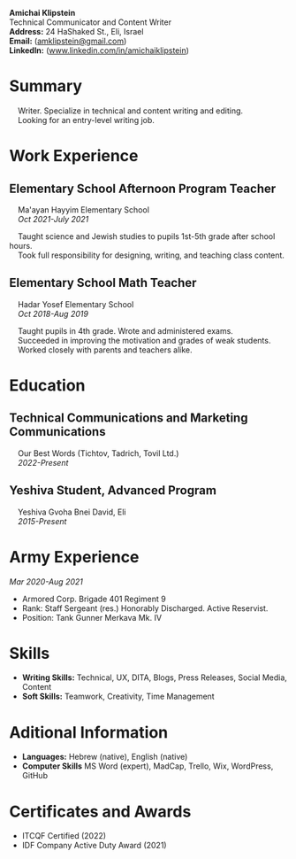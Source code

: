 **Amichai Klipstein**  
Technical Communicator and Content Writer  
**Address:** 24 HaShaked St., Eli, Israel  
**Email:** (amklipstein@gmail.com)  
**LinkedIn:** (www.linkedin.com/in/amichaiklipstein)

# Summary

&nbsp;&nbsp;&nbsp; Writer. Specialize in technical and content writing and editing.  
&nbsp;&nbsp;&nbsp; Looking for an entry-level writing job.

# Work Experience  
## Elementary School Afternoon Program Teacher  
&nbsp;&nbsp;&nbsp; Ma'ayan Hayyim Elementary School  
&nbsp;&nbsp;&nbsp; *Oct 2021-July 2021*

&nbsp;&nbsp;&nbsp; Taught science and Jewish studies to pupils 1st-5th grade after school hours.  
&nbsp;&nbsp;&nbsp; Took full responsibility for designing, writing, and teaching class content.

## Elementary School Math Teacher
&nbsp;&nbsp;&nbsp; Hadar Yosef Elementary School  
&nbsp;&nbsp;&nbsp; *Oct 2018-Aug 2019*

&nbsp;&nbsp;&nbsp; Taught pupils in 4th grade. Wrote and administered exams.  
&nbsp;&nbsp;&nbsp; Succeeded in improving the motivation and grades of weak students.  
&nbsp;&nbsp;&nbsp; Worked closely with parents and teachers alike.

# Education
## Technical Communications and Marketing Communications
&nbsp;&nbsp;&nbsp; Our Best Words (Tichtov, Tadrich, Tovil Ltd.)  
&nbsp;&nbsp;&nbsp; *2022-Present*

## Yeshiva Student, Advanced Program
&nbsp;&nbsp;&nbsp; Yeshiva Gvoha Bnei David, Eli  
&nbsp;&nbsp;&nbsp; *2015-Present*

# Army Experience
*Mar 2020-Aug 2021*  
- Armored Corp. Brigade 401 Regiment 9
- Rank: Staff Sergeant (res.) Honorably Discharged. Active Reservist.
- Position: Tank Gunner Merkava Mk. IV  

# Skills
- **Writing Skills:** Technical, UX, DITA, Blogs, Press Releases, Social Media, Content
- **Soft Skills:** Teamwork, Creativity, Time Management

# Aditional Information
- **Languages:** Hebrew (native), English (native)
- **Computer Skills** MS Word (expert), MadCap, Trello, Wix, WordPress, GitHub

# Certificates and Awards
- ITCQF Certified (2022)
- IDF Company Active Duty Award (2021)
